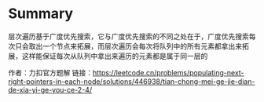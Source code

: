 # Summary
层次遍历基于广度优先搜索，它与广度优先搜索的不同之处在于，广度优先搜索每次只会取出一个节点来拓展，而层次遍历会每次将队列中的所有元素都拿出来拓展，这样能保证每次从队列中拿出来遍历的元素都是属于同一层的

作者：力扣官方题解
链接：https://leetcode.cn/problems/populating-next-right-pointers-in-each-node/solutions/446938/tian-chong-mei-ge-jie-dian-de-xia-yi-ge-you-ce-2-4/
